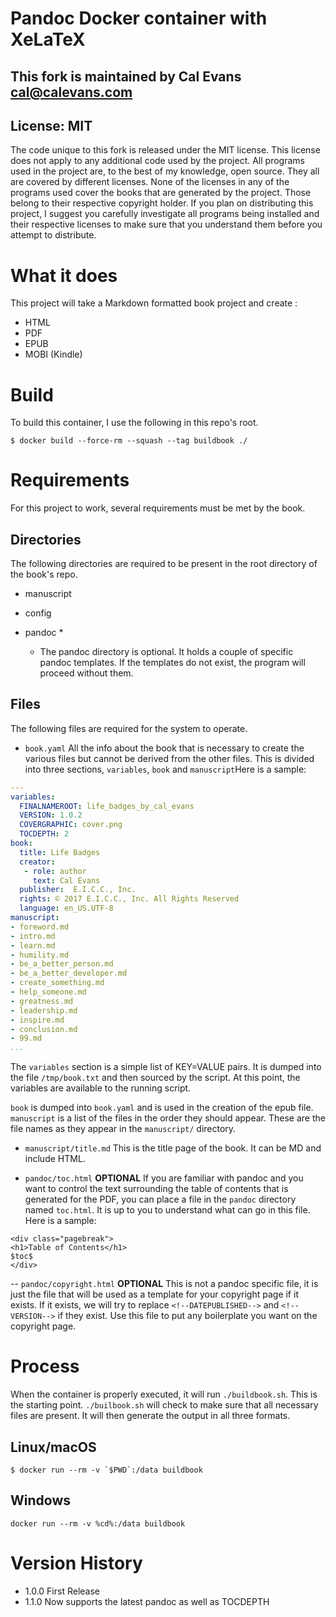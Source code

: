 # Pandoc Docker container with XeLaTeX

## This fork is maintained by Cal Evans <cal@calevans.com>

## License: MIT
The code unique to this fork is released under the MIT license. This license does not apply to any additional code used by the project. All programs used in the project are, to the best of my knowledge, open source. They all are covered by different licenses. None of the licenses in any of the programs used cover the books that are generated by the project. Those belong to their respective copyright holder. If you plan on distributing this project, I suggest you carefully investigate all programs being installed and their respective licenses to make sure that you understand them before you attempt to distribute.

# What it does

This project will take a Markdown formatted book project and create :

- HTML
- PDF
- EPUB
- MOBI (Kindle)

# Build

To build this container, I use the following in this repo's root.

```
$ docker build --force-rm --squash --tag buildbook ./
```

# Requirements
For this project to work, several requirements  must be met by the book.

## Directories
The following directories are required to be present in the root directory of the book's repo.

- manuscript
- config
- pandoc *

  * The pandoc directory is optional. It holds a couple of specific pandoc templates. If the templates do not exist, the program will proceed without them.

## Files
The following files are required for the system to operate.

- `book.yaml`
All the info about the book that is necessary to create the various files but cannot be derived from the other files. This is divided into three sections, `variables`, `book` and `manuscript`Here is a sample:
    
```yaml
---
variables:
  FINALNAMEROOT: life_badges_by_cal_evans
  VERSION: 1.0.2
  COVERGRAPHIC: cover.png
  TOCDEPTH: 2
book:
  title: Life Badges
  creator:
   - role: author
     text: Cal Evans
  publisher:  E.I.C.C., Inc.
  rights: © 2017 E.I.C.C., Inc. All Rights Reserved
  language: en_US.UTF-8
manuscript:
- foreword.md
- intro.md
- learn.md
- humility.md
- be_a_better_person.md
- be_a_better_developer.md
- create_something.md
- help_someone.md
- greatness.md
- leadership.md
- inspire.md
- conclusion.md
- 99.md  
...
```
The `variables` section is a simple list of KEY=VALUE pairs. It is dumped into the file `/tmp/book.txt` and then sourced by the script. At this point, the variables are available to the running script.

`book` is dumped into `book.yaml` and is used in the creation of the epub file.
`manuscript` is a list of the files in the order they should appear. These are the file names as they appear in the `manuscript/` directory.

- `manuscript/title.md`
This is the title page of the book. It can be MD and include HTML. 


- `pandoc/toc.html`
**OPTIONAL** If you are familiar with pandoc and you want to control the text surrounding the table of contents that is generated for the PDF, you can place a file in the `pandoc` directory named `toc.html`. It is up to you to understand what can go in this file. Here is a sample:
```
<div class="pagebreak">
<h1>Table of Contents</h1>
$toc$
</div>
```

-- `pandoc/copyright.html`
**OPTIONAL** This is not a pandoc specific file, it is just the file that will be used as a template for your copyright page if it exists. If it exists, we will try to replace `<!--DATEPUBLISHED-->` and `<!--VERSION-->` if they exist. Use this file to put any boilerplate you want on the copyright page. 

# Process
When the container is properly executed, it will run `./buildbook.sh`. This is the starting point. `./builbook.sh` will check to make sure that all necessary files are present. It will then generate the output in all three formats. 


## Linux/macOS
```
$ docker run --rm -v `$PWD`:/data buildbook
```

## Windows
```
docker run --rm -v %cd%:/data buildbook
```

# Version History
- 1.0.0 First Release
- 1.1.0 Now supports the latest pandoc as well as TOCDEPTH
